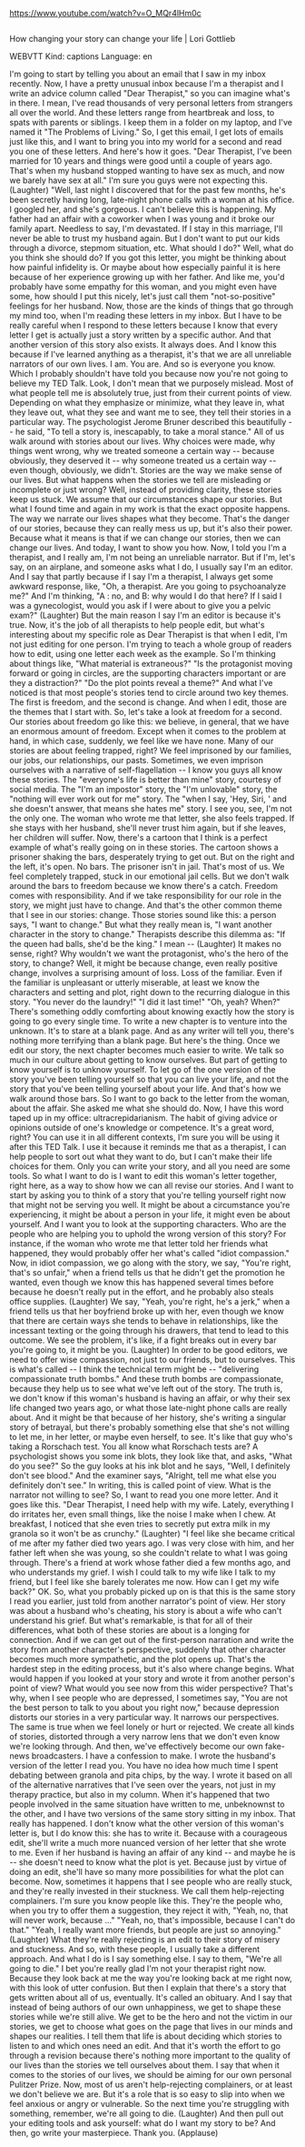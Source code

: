 https://www.youtube.com/watch?v=O_MQr4lHm0c

```

```

How changing your story can change your life | Lori Gottlieb

WEBVTT Kind: captions Language: en 

I'm going to start by telling you about an email that I saw in my inbox recently. Now, I have a pretty unusual inbox because I'm a therapist and I write an advice column called "Dear Therapist," so you can imagine what's in there. I mean, I've read thousands of very personal letters from strangers all over the world. And these letters range from heartbreak and loss, to spats with parents or siblings. I keep them in a folder on my laptop, and I've named it "The Problems of Living." So, I get this email, I get lots of emails just like this, and I want to bring you into my world for a second and read you one of these letters. And here's how it goes. "Dear Therapist, I've been married for 10 years and things were good until a couple of years ago. That's when my husband stopped wanting to have sex as much, and now we barely have sex at all." I'm sure you guys were not expecting this. (Laughter) "Well, last night I discovered that for the past few months, he's been secretly having long, late-night phone calls with a woman at his office. I googled her, and she's gorgeous. I can't believe this is happening. My father had an affair with a coworker when I was young and it broke our family apart. Needless to say, I'm devastated. If I stay in this marriage, I'll never be able to trust my husband again. But I don't want to put our kids through a divorce, stepmom situation, etc. What should I do?" Well, what do you think she should do? If you got this letter, you might be thinking about how painful infidelity is. Or maybe about how especially painful it is here because of her experience growing up with her father. And like me, you'd probably have some empathy for this woman, and you might even have some, how should I put this nicely, let's just call them "not-so-positive" feelings for her husband. Now, those are the kinds of things that go through my mind too, when I'm reading these letters in my inbox. But I have to be really careful when I respond to these letters because I know that every letter I get is actually just a story written by a specific author. And that another version of this story also exists. It always does. And I know this because if I've learned anything as a therapist, it's that we are all unreliable narrators of our own lives. I am. You are. And so is everyone you know. Which I probably shouldn't have told you because now you're not going to believe my TED Talk. Look, I don't mean that we purposely mislead. Most of what people tell me is absolutely true, just from their current points of view. Depending on what they emphasize or minimize, what they leave in, what they leave out, what they see and want me to see, they tell their stories in a particular way. The psychologist Jerome Bruner described this beautifully -- he said, "To tell a story is, inescapably, to take a moral stance." All of us walk around with stories about our lives. Why choices were made, why things went wrong, why we treated someone a certain way -- because obviously, they deserved it -- why someone treated us a certain way -- even though, obviously, we didn't. Stories are the way we make sense of our lives. But what happens when the stories we tell are misleading or incomplete or just wrong? Well, instead of providing clarity, these stories keep us stuck. We assume that our circumstances shape our stories. But what I found time and again in my work is that the exact opposite happens. The way we narrate our lives shapes what they become. That's the danger of our stories, because they can really mess us up, but it's also their power. Because what it means is that if we can change our stories, then we can change our lives. And today, I want to show you how. Now, I told you I'm a therapist, and I really am, I'm not being an unreliable narrator. But if I'm, let's say, on an airplane, and someone asks what I do, I usually say I'm an editor. And I say that partly because if I say I'm a therapist, I always get some awkward response, like, "Oh, a therapist. Are you going to psychoanalyze me?" And I'm thinking, "A : no, and B: why would I do that here? If I said I was a gynecologist, would you ask if I were about to give you a pelvic exam?" (Laughter) But the main reason I say I'm an editor is because it's true. Now, it's the job of all therapists to help people edit, but what's interesting about my specific role as Dear Therapist is that when I edit, I'm not just editing for one person. I'm trying to teach a whole group of readers how to edit, using one letter each week as the example. So I'm thinking about things like, "What material is extraneous?" "Is the protagonist moving forward or going in circles, are the supporting characters important or are they a distraction?" "Do the plot points reveal a theme?" And what I've noticed is that most people's stories tend to circle around two key themes. The first is freedom, and the second is change. And when I edit, those are the themes that I start with. So, let's take a look at freedom for a second. Our stories about freedom go like this: we believe, in general, that we have an enormous amount of freedom. Except when it comes to the problem at hand, in which case, suddenly, we feel like we have none. Many of our stories are about feeling trapped, right? We feel imprisoned by our families, our jobs, our relationships, our pasts. Sometimes, we even imprison ourselves with a narrative of self-flagellation -- I know you guys all know these stories. The "everyone's life is better than mine" story, courtesy of social media. The "I'm an impostor" story, the "I'm unlovable" story, the "nothing will ever work out for me" story. The "when I say, 'Hey, Siri, ' and she doesn't answer, that means she hates me" story. I see you, see, I'm not the only one. The woman who wrote me that letter, she also feels trapped. If she stays with her husband, she'll never trust him again, but if she leaves, her children will suffer. Now, there's a cartoon that I think is a perfect example of what's really going on in these stories. The cartoon shows a prisoner shaking the bars, desperately trying to get out. But on the right and the left, it's open. No bars. The prisoner isn't in jail. That's most of us. We feel completely trapped, stuck in our emotional jail cells. But we don't walk around the bars to freedom because we know there's a catch. Freedom comes with responsibility. And if we take responsibility for our role in the story, we might just have to change. And that's the other common theme that I see in our stories: change. Those stories sound like this: a person says, "I want to change." But what they really mean is, "I want another character in the story to change." Therapists describe this dilemma as: "If the queen had balls, she'd be the king." I mean -- (Laughter) It makes no sense, right? Why wouldn't we want the protagonist, who's the hero of the story, to change? Well, it might be because change, even really positive change, involves a surprising amount of loss. Loss of the familiar. Even if the familiar is unpleasant or utterly miserable, at least we know the characters and setting and plot, right down to the recurring dialogue in this story. "You never do the laundry!" "I did it last time!" "Oh, yeah? When?" There's something oddly comforting about knowing exactly how the story is going to go every single time. To write a new chapter is to venture into the unknown. It's to stare at a blank page. And as any writer will tell you, there's nothing more terrifying than a blank page. But here's the thing. Once we edit our story, the next chapter becomes much easier to write. We talk so much in our culture about getting to know ourselves. But part of getting to know yourself is to unknow yourself. To let go of the one version of the story you've been telling yourself so that you can live your life, and not the story that you've been telling yourself about your life. And that's how we walk around those bars. So I want to go back to the letter from the woman, about the affair. She asked me what she should do. Now, I have this word taped up in my office: ultracrepidarianism. The habit of giving advice or opinions outside of one's knowledge or competence. It's a great word, right? You can use it in all different contexts, I'm sure you will be using it after this TED Talk. I use it because it reminds me that as a therapist, I can help people to sort out what they want to do, but I can't make their life choices for them. Only you can write your story, and all you need are some tools. So what I want to do is I want to edit this woman's letter together, right here, as a way to show how we can all revise our stories. And I want to start by asking you to think of a story that you're telling yourself right now that might not be serving you well. It might be about a circumstance you're experiencing, it might be about a person in your life, it might even be about yourself. And I want you to look at the supporting characters. Who are the people who are helping you to uphold the wrong version of this story? For instance, if the woman who wrote me that letter told her friends what happened, they would probably offer her what's called "idiot compassion." Now, in idiot compassion, we go along with the story, we say, "You're right, that's so unfair," when a friend tells us that he didn't get the promotion he wanted, even though we know this has happened several times before because he doesn't really put in the effort, and he probably also steals office supplies. (Laughter) We say, "Yeah, you're right, he's a jerk," when a friend tells us that her boyfriend broke up with her, even though we know that there are certain ways she tends to behave in relationships, like the incessant texting or the going through his drawers, that tend to lead to this outcome. We see the problem, it's like, if a fight breaks out in every bar you're going to, it might be you. (Laughter) In order to be good editors, we need to offer wise compassion, not just to our friends, but to ourselves. This is what's called -- I think the technical term might be -- "delivering compassionate truth bombs." And these truth bombs are compassionate, because they help us to see what we've left out of the story. The truth is, we don't know if this woman's husband is having an affair, or why their sex life changed two years ago, or what those late-night phone calls are really about. And it might be that because of her history, she's writing a singular story of betrayal, but there's probably something else that she's not willing to let me, in her letter, or maybe even herself, to see. It's like that guy who's taking a Rorschach test. You all know what Rorschach tests are? A psychologist shows you some ink blots, they look like that, and asks, "What do you see?" So the guy looks at his ink blot and he says, "Well, I definitely don't see blood." And the examiner says, "Alright, tell me what else you definitely don't see." In writing, this is called point of view. What is the narrator not willing to see? So, I want to read you one more letter. And it goes like this. "Dear Therapist, I need help with my wife. Lately, everything I do irritates her, even small things, like the noise I make when I chew. At breakfast, I noticed that she even tries to secretly put extra milk in my granola so it won't be as crunchy." (Laughter) "I feel like she became critical of me after my father died two years ago. I was very close with him, and her father left when she was young, so she couldn't relate to what I was going through. There's a friend at work whose father died a few months ago, and who understands my grief. I wish I could talk to my wife like I talk to my friend, but I feel like she barely tolerates me now. How can I get my wife back?" OK. So, what you probably picked up on is that this is the same story I read you earlier, just told from another narrator's point of view. Her story was about a husband who's cheating, his story is about a wife who can't understand his grief. But what's remarkable, is that for all of their differences, what both of these stories are about is a longing for connection. And if we can get out of the first-person narration and write the story from another character's perspective, suddenly that other character becomes much more sympathetic, and the plot opens up. That's the hardest step in the editing process, but it's also where change begins. What would happen if you looked at your story and wrote it from another person's point of view? What would you see now from this wider perspective? That's why, when I see people who are depressed, I sometimes say, "You are not the best person to talk to you about you right now," because depression distorts our stories in a very particular way. It narrows our perspectives. The same is true when we feel lonely or hurt or rejected. We create all kinds of stories, distorted through a very narrow lens that we don't even know we're looking through. And then, we've effectively become our own fake-news broadcasters. I have a confession to make. I wrote the husband's version of the letter I read you. You have no idea how much time I spent debating between granola and pita chips, by the way. I wrote it based on all of the alternative narratives that I've seen over the years, not just in my therapy practice, but also in my column. When it's happened that two people involved in the same situation have written to me, unbeknownst to the other, and I have two versions of the same story sitting in my inbox. That really has happened. I don't know what the other version of this woman's letter is, but I do know this: she has to write it. Because with a courageous edit, she'll write a much more nuanced version of her letter that she wrote to me. Even if her husband is having an affair of any kind -- and maybe he is -- she doesn't need to know what the plot is yet. Because just by virtue of doing an edit, she'll have so many more possibilities for what the plot can become. Now, sometimes it happens that I see people who are really stuck, and they're really invested in their stuckness. We call them help-rejecting complainers. I'm sure you know people like this. They're the people who, when you try to offer them a suggestion, they reject it with, "Yeah, no, that will never work, because ..." "Yeah, no, that's impossible, because I can't do that." "Yeah, I really want more friends, but people are just so annoying." (Laughter) What they're really rejecting is an edit to their story of misery and stuckness. And so, with these people, I usually take a different approach. And what I do is I say something else. I say to them, "We're all going to die." I bet you're really glad I'm not your therapist right now. Because they look back at me the way you're looking back at me right now, with this look of utter confusion. But then I explain that there's a story that gets written about all of us, eventually. It's called an obituary. And I say that instead of being authors of our own unhappiness, we get to shape these stories while we're still alive. We get to be the hero and not the victim in our stories, we get to choose what goes on the page that lives in our minds and shapes our realities. I tell them that life is about deciding which stories to listen to and which ones need an edit. And that it's worth the effort to go through a revision because there's nothing more important to the quality of our lives than the stories we tell ourselves about them. I say that when it comes to the stories of our lives, we should be aiming for our own personal Pulitzer Prize. Now, most of us aren't help-rejecting complainers, or at least we don't believe we are. But it's a role that is so easy to slip into when we feel anxious or angry or vulnerable. So the next time you're struggling with something, remember, we're all going to die. (Laughter) And then pull out your editing tools and ask yourself: what do I want my story to be? And then, go write your masterpiece. Thank you. (Applause) 